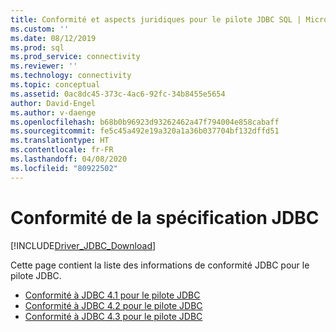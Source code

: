 ```yaml
---
title: Conformité et aspects juridiques pour le pilote JDBC SQL | Microsoft Docs
ms.custom: ''
ms.date: 08/12/2019
ms.prod: sql
ms.prod_service: connectivity
ms.reviewer: ''
ms.technology: connectivity
ms.topic: conceptual
ms.assetid: 0ac8dc45-373c-4ac6-92fc-34b8455e5654
author: David-Engel
ms.author: v-daenge
ms.openlocfilehash: b68b0b96923d93262462a47f794004e858cabaff
ms.sourcegitcommit: fe5c45a492e19a320a1a36b037704bf132dffd51
ms.translationtype: HT
ms.contentlocale: fr-FR
ms.lasthandoff: 04/08/2020
ms.locfileid: "80922502"
---
```

# <a name="jdbc-specification-compliance"></a>Conformité de la spécification JDBC
[!INCLUDE[Driver_JDBC_Download](../../includes/driver_jdbc_download.md)]

 Cette page contient la liste des informations de conformité JDBC pour le pilote JDBC.

* [Conformité à JDBC 4.1 pour le pilote JDBC](../../connect/jdbc/jdbc-4-1-compliance-for-the-jdbc-driver.md)
* [Conformité à JDBC 4.2 pour le pilote JDBC](../../connect/jdbc/jdbc-4-2-compliance-for-the-jdbc-driver.md)
* [Conformité à JDBC 4.3 pour le pilote JDBC](../../connect/jdbc/jdbc-4-3-compliance-for-the-jdbc-driver.md)
